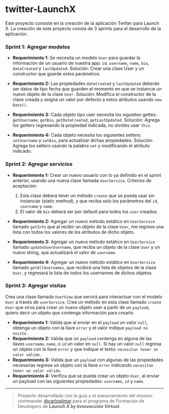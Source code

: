 # twitter-LaunchX

Este proyecto consiste en la creación de la aplicación Twitter para Launch X. La
creación de este proyecto consta de 3 sprints para el desarrollo de la
aplicación.

### Sprint 1: Agregar modelos

-   **Requerimiento 1:** Se necesita un modelo `User` para guardar la
    información de un usuario de nuestra app: `id`, `username`, `name`, `bio`,
    `dateCreated` y `lastUpdated`. Solución: Crear una clase User y un
    constructor que guarde estos parámetros.

-   **Requerimiento 2:** Las propiedades `dateCreated` y `lastUpdated` deberán
    ser datos de tipo fecha que guarden el momento en que se instancie un nuevo
    objeto de la clase `User`. Solución: Modifica el constructor de la clase
    creada y asigna un valor por defecto a estos atributos usando `new Date()`.

-   **Requerimiento 3:** Cada objeto tipo user necesita los siguietes gettes:
    `getUsername`, `getBio`, `getDateCreated`, `getLastUpdated`. Solución:
    Agrega los getters regresando la propiedad indicada, no olvides usar `this`.

-   **Requerimiento 4:** Cada objeto necesita los siguientes setters:
    `setUsername` y `setBio`, para actualizar dichas propiedades. Solución:
    Agrega los setters usando la palabra `set` y modificando el atributo
    indicado.

### Sprint 2: Agregar servicios

-   **Requerimiento 1:** Crear un nuevo usuario con lo ya definido en el sprint
    anterior, usando una nueva clase llamada `UserService`. Criterios de
    aceptación:

    1. Esta clase deberá tener un método `create` que se pueda usar sin
       instanciar (static method), y que reciba solo los parámetros del `id`,
       `username` y `name`.
    2. El valor de `bio` deberá ser por default para todos los `user` creados.

-   **Requerimiento 2:** Agregar un nuevo método estático en `UserService`
    llamado `getInfo` que al recibir un objeto de la clase `User`, me regrese
    una lista con todos los valores de los atributos de dicho objeto.

-   **Requerimiento 3:** Agregar un nuevo método estático en `UserService`
    llamado `updateUserUsername`, que reciba un objeto de la clase `User` y un
    nuevo string, que actualizará el valor de `username`.

-   **Requerimiento 4:** Agregar un nuevo método estático en `UserService`
    llamado `getAllUsernames`, que recibirá una lista de objetos de la clase
    `User`, y regresará la lista de todos los usernames de dichos objetos.

### Sprint 3: Agregar visitas

Crea una clase llamada `UserView` que servirá para interactuar con el modelo
`User` a través de `userService`. Crea un método en esta clase llamado
`create User` que sirva para crear un nuevo objeto user a partir de un
`payload`, quiero decir un objeto que contenga información para crearlo.

-   **Requerimiento 1:** Valida que al enviar en el `payload` un valor `null`,
    obtenga un objeto con la llave `error` y el valor indique
    `payload no existe`.
-   **Requerimiento 2:** Valida que un `payload` contenga en alguna de las
    llaves `username`, `name`, o `id` un valor en `null`. Si hay un valor `null`
    regresa un objeto con la llave `error` y que indique el texto:
    `necesitan tener un valor válido`.
-   **Requerimiento 3:** Valida que un `payload` con algunas de las propiedades
    necesarias regrese un objeto con la llave `error` indicando
    `necesitan tener un valor válido`.
-   **Requerimiento 4:** Verifica que se pueda crear un objeto `User`, al enviar
    un payload con las siguientes propiedades: `username`, `id` y `name`.
    
---

> Proyecto desarrollado con la guía y el asesoramiento del mission commander
> [@carlogilmar](https://github.com/carlogilmar) para el programa de Formación
> de Developers de **_Launch X by Innovacción Virtual_**.

